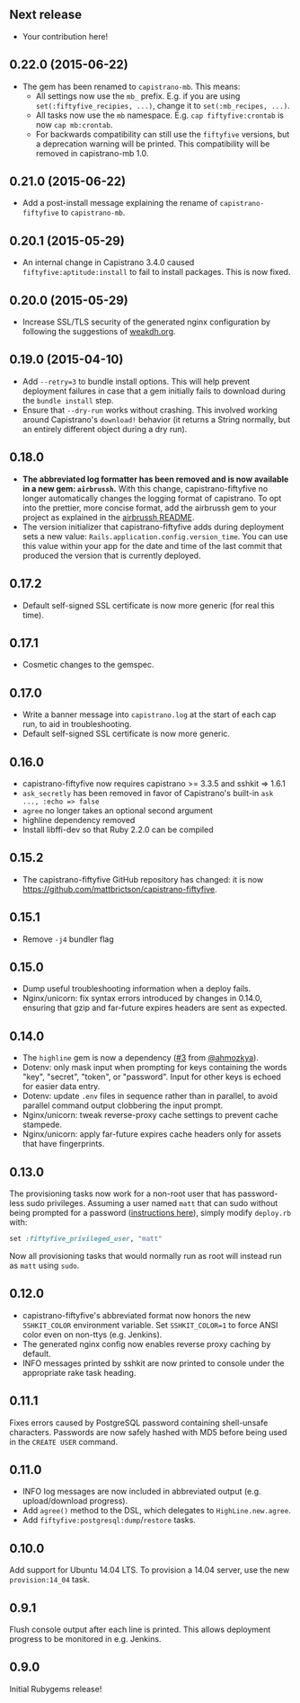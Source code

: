 ## Next release

* Your contribution here!

## 0.22.0 (2015-06-22)

* The gem has been renamed to `capistrano-mb`. This means:
  * All settings now use the `mb_` prefix. E.g. if you are using `set(:fiftyfive_recipies, ...)`, change it to `set(:mb_recipes, ...)`.
  * All tasks now use the `mb` namespace. E.g. `cap fiftyfive:crontab` is now `cap mb:crontab`.
  * For backwards compatibility can still use the `fiftyfive` versions, but a deprecation warning will be printed. This compatibility will be removed in capistrano-mb 1.0.

## 0.21.0 (2015-06-22)

* Add a post-install message explaining the rename of `capistrano-fiftyfive` to `capistrano-mb`.

## 0.20.1 (2015-05-29)

* An internal change in Capistrano 3.4.0 caused `fiftyfive:aptitude:install` to fail to install packages. This is now fixed.

## 0.20.0 (2015-05-29)

* Increase SSL/TLS security of the generated nginx configuration by following the suggestions of [weakdh.org](https://weakdh.org/sysadmin.html).

## 0.19.0 (2015-04-10)

* Add `--retry=3` to bundle install options. This will help prevent deployment failures in case that a gem initially fails to download during the `bundle install` step.
* Ensure that `--dry-run` works without crashing. This involved working around Capistrano's `download!` behavior (it returns a String normally, but an entirely different object during a dry run).

## 0.18.0

* **The abbreviated log formatter has been removed and is now available in a new gem: `airbrussh`.** With this change, capistrano-fiftyfive no longer automatically changes the logging format of capistrano. To opt into the prettier, more concise format, add the airbrussh gem to your project as explained in the [airbrussh README](https://github.com/mattbrictson/airbrussh#readme).
* The version initializer that capistrano-fiftyfive adds during deployment sets a new value: `Rails.application.config.version_time`. You can use this value within your app for the date and time of the last commit that produced the version that is currently deployed.


## 0.17.2

* Default self-signed SSL certificate is now more generic (for real this time).

## 0.17.1

* Cosmetic changes to the gemspec.

## 0.17.0

* Write a banner message into `capistrano.log` at the start of each cap run, to aid in troubleshooting.
* Default self-signed SSL certificate is now more generic.

## 0.16.0

* capistrano-fiftyfive now requires capistrano >= 3.3.5 and sshkit => 1.6.1
* `ask_secretly` has been removed in favor of Capistrano's built-in `ask ..., :echo => false`
* `agree` no longer takes an optional second argument
* highline dependency removed
* Install libffi-dev so that Ruby 2.2.0 can be compiled

## 0.15.2

* The capistrano-fiftyfive GitHub repository has changed: it is now <https://github.com/mattbrictson/capistrano-fiftyfive>.

## 0.15.1

* Remove `-j4` bundler flag

## 0.15.0

* Dump useful troubleshooting information when a deploy fails.
* Nginx/unicorn: fix syntax errors introduced by changes in 0.14.0, ensuring that gzip and far-future expires headers are sent as expected.

## 0.14.0

* The `highline` gem is now a dependency ([#3](https://github.com/mattbrictson/capistrano-fiftyfive/pull/3) from [@ahmozkya](https://github.com/ahmozkya)).
* Dotenv: only mask input when prompting for keys containing the words "key", "secret", "token", or "password". Input for other keys is echoed for easier data entry.
* Dotenv: update `.env` files in sequence rather than in parallel, to avoid parallel command output clobbering the input prompt.
* Nginx/unicorn: tweak reverse-proxy cache settings to prevent cache stampede.
* Nginx/unicorn: apply far-future expires cache headers only for assets that have fingerprints.

## 0.13.0

The provisioning tasks now work for a non-root user that has password-less sudo privileges. Assuming a user named `matt` that can sudo without being prompted for a password ([instructions here](http://askubuntu.com/questions/192050/how-to-run-sudo-command-with-no-password)), simply modify `deploy.rb` with:

```ruby
set :fiftyfive_privileged_user, "matt"
```

Now all provisioning tasks that would normally run as root will instead run as `matt` using `sudo`.

## 0.12.0

* capistrano-fiftyfive's abbreviated format now honors the new `SSHKIT_COLOR` environment variable. Set `SSHKIT_COLOR=1` to force ANSI color even on non-ttys (e.g. Jenkins).
* The generated nginx config now enables reverse proxy caching by default.
* INFO messages printed by sshkit are now printed to console under the appropriate rake task heading.

## 0.11.1

Fixes errors caused by PostgreSQL password containing shell-unsafe characters. Passwords are now safely hashed with MD5 before being used in the `CREATE USER` command.

## 0.11.0

* INFO log messages are now included in abbreviated output (e.g. upload/download progress).
* Add `agree()` method to the DSL, which delegates to `HighLine.new.agree`.
* Add `fiftyfive:postgresql:dump`/`restore` tasks.

## 0.10.0

Add support for Ubuntu 14.04 LTS. To provision a 14.04 server, use the new `provision:14_04` task.

## 0.9.1

Flush console output after each line is printed. This allows deployment progress to be monitored in e.g. Jenkins.

## 0.9.0

Initial Rubygems release!
